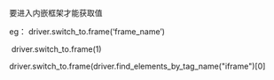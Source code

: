 要进入内嵌框架才能获取值

eg： 		driver.switch_to.frame(‘frame_name’)

​					driver.switch_to.frame(1)

​					driver.switch_to.frame(driver.find_elements_by_tag_name("iframe")[0]



